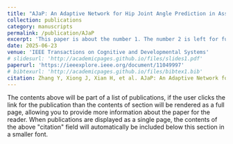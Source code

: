 ```yaml
---
title: "AJaP: An Adaptive Network for Hip Joint Angle Prediction in Assistive Walking with Continual Learning"
collection: publications
category: manuscripts
permalink: /publication/AJaP
excerpt: 'This paper is about the number 1. The number 2 is left for future work.'
date: 2025-06-23
venue: 'IEEE Transactions on Cognitive and Developmental Systems'
# slidesurl: 'http://academicpages.github.io/files/slides1.pdf'
paperurl: 'https://ieeexplore.ieee.org/document/11049997'
# bibtexurl: 'http://academicpages.github.io/files/bibtex1.bib'
citation: Zhang Y, Xiong J, Xian H, et al. AJaP: An Adaptive Network for Hip Joint Angle Prediction in Assistive Walking with Continual Learning[J]. <i>IEEE Transactions on Cognitive and Developmental Systems</i>, 2025: 100246.
---
```

The contents above will be part of a list of publications, if the user clicks the link for the publication than the contents of section will be rendered as a full page, allowing you to provide more information about the paper for the reader. When publications are displayed as a single page, the contents of the above "citation" field will automatically be included below this section in a smaller font.
